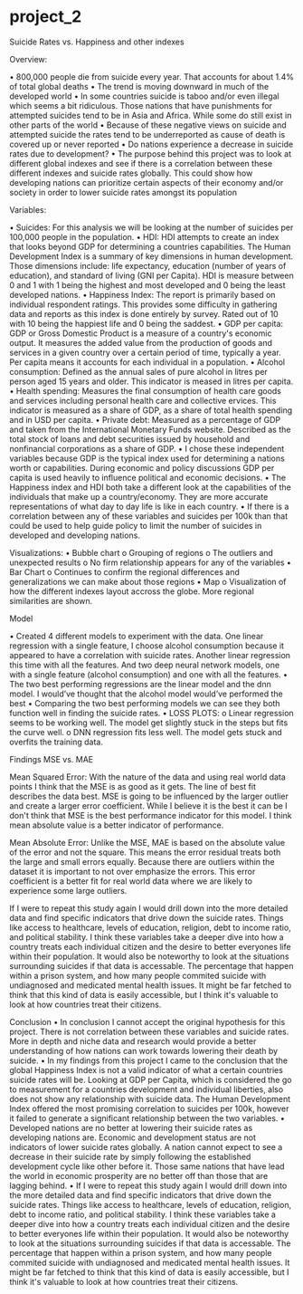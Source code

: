 # project_2

Suicide Rates vs. Happiness and other indexes

Overview: 

•	800,000 people die from suicide every year. That accounts for about 1.4% of total global deaths
•	The trend is moving downward in much of the developed world
•	In some countries suicide is taboo and/or even illegal which seems a bit ridiculous. Those nations that have punishments for attempted suicides tend to be in Asia and Africa. While some do still exist in other parts of the world
•	Because of these negative views on suicide and attempted suicide the rates tend to be underreported as cause of death is covered up or never reported
•	Do nations experience a decrease in suicide rates due to development?
•	The purpose behind this project was to look at different global indexes and see if there is a correlation between these different indexes and suicide rates globally. This could show how developing nations can prioritize certain aspects of their economy and/or society in order to lower suicide rates amongst its population

Variables:

•	Suicides: For this analysis we will be looking at the number of suicides per 100,000 people in the population.
•	HDI: HDI attempts to create an index that looks beyond GDP for determining a countries capabilities. The Human Development Index is a summary of key dimensions in human development. Those dimensions include: life expectancy, education (number of years of education), and standard of living (GNI per Capita). HDI is measure between 0 and 1 with 1 being the highest and most developed and 0 being the least developed nations.
•	Happiness Index: The report is primarily based on individual respondent ratings. This provides some difficulty in gathering data and reports as this index is done entirely by survey. Rated out of 10 with 10 being the happiest life and 0 being the saddest.
•	GDP per capita: GDP or Gross Domestic Product is a measure of a country's economic output. It measures the added value from the production of goods and services in a given country over a certain period of time, typically a year. Per capita means it accounts for each individual in a population.
•	Alcohol consumption: Defined as the annual sales of pure alcohol in litres per person aged 15 years and older. This indicator is meased in litres per capita.
•	Health spending: Measures the final consumption of health care goods and services including personal health care and collective ervices. This indicator is measured as a share of GDP, as a share of total health spending and in USD per capita.
•	Private debt: Measured as a percentage of GDP and taken from the International Monetary Funds website. Described as the total stock of loans and debt securities issued by household and nonfinancial corporations as a share of GDP.
•	I chose these independent variables because GDP is the typical index used for determining a nations worth or capabilities. During economic and policy discussions GDP per capita is used heavily to influence political and economic decisions.
•	The Happiness index and HDI both take a different look at the capabilities of the individuals that make up a country/economy. They are more accurate representations of what day to day life is like in each country. 
•	If there is a correlation between any of these variables and suicides per 100k than that could be used to help guide policy to limit the number of suicides in developed and developing nations.

Visualizations:
•	Bubble chart
  o	Grouping of regions
  o	The outliers and unexpected results
  o	No firm relationship appears for any of the variables
•	Bar Chart
  o	Continues to confirm the regional differences and generalizations we can make about those regions
•	Map
  o	Visualization of how the different indexes layout accross the globe. More regional similarities are shown. 
 
Model

•	Created 4 different models to experiment with the data. One linear regression with a single feature, I choose alcohol consumption because it appeared to have a correlation with suicide rates. Another linear regression this time with all the features. And two deep neural network models, one with a single feature (alcohol consumption) and one with all the features.
•	The two best performing regressions are the linear model and the dnn model. I would’ve thought that the alcohol model would’ve performed the best
•	Comparing the two best performing models we can see they both function well in finding the suicide rates. 
•	LOSS PLOTS:
  o	Linear regression seems to be working well. The model get slightly stuck in the steps but fits the curve well.
  o	DNN regression fits less well. The model gets stuck and overfits the training data.


Findings
MSE vs. MAE

Mean Squared Error: With the nature of the data and using real world data points I think that the MSE is as good as it gets. The line of best fit describes the data best. MSE is going to be influenced by the larger outlier and create a larger error coefficient. While I believe it is the best it can be I don't think that MSE is the best performance indicator for this model. I think mean absolute value is a better indicator of performance.

Mean Absolute Error: Unlike the MSE, MAE is based on the absolute value of the error and not the square. This means the error residual treats both the large and small errors equally. Because there are outliers within the dataset it is important to not over emphasize the errors. This error coefficient is a better fit for real world data where we are likely to experience some large outliers.

If I were to repeat this study again I would drill down into the more detailed data and find specific indicators that drive down the suicide rates. Things like access to healthcare, levels of education, religion, debt to income ratio, and political stability. I think these variables take a deeper dive into how a country treats each individual citizen and the desire to better everyones life within their population. It would also be noteworthy to look at the situations surrounding suicides if that data is accessable. The percentage that happen within a prison system, and how many people commited suicide with undiagnosed and medicated mental health issues. It might be far fetched to think that this kind of data is easily accessible, but I think it's valuable to look at how countries treat their citizens.

Conclusion
•	In conclusion I cannot accept the original hypothesis for this project. There is not correlation between these variables and suicide rates. More in depth and niche data and research would provide a better understanding of how nations can work towards lowering their death by suicide.
•	In my findings from this project I came to the conclusion that the global Happiness Index is not a valid indicator of what a certain countries suicide rates will be. Looking at GDP per Capita, which is considered the go to measurement for a countries development and individual liberties, also does not show any relationship with suicide data. The Human Development Index offered the most promising correlation to suicides per 100k, however it failed to generate a significant relationship between the two variables.
•	Developed nations are no better at lowering their suicide rates as developing nations are. Economic and development status are not indicators of lower suicide rates globally. A nation cannot expect to see a decrease in their suicide rate by simply following the established development cycle like other before it. Those same nations that have lead the world in economic prosperity are no better off than those that are lagging behind.
•	If I were to repeat this study again I would drill down into the more detailed data and find specific indicators that drive down the suicide rates. Things like access to healthcare, levels of education, religion, debt to income ratio, and political stability. I think these variables take a deeper dive into how a country treats each individual citizen and the desire to better everyones life within their population. It would also be noteworthy to look at the situations surrounding suicides if that data is accessable. The percentage that happen within a prison system, and how many people commited suicide with undiagnosed and medicated mental health issues. It might be far fetched to think that this kind of data is easily accessible, but I think it's valuable to look at how countries treat their citizens.



